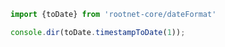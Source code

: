 
<!--RunCode-->

```js
import {toDate} from 'rootnet-core/dateFormat'

console.dir(toDate.timestampToDate(1));
```

<!--/RunCode-->
